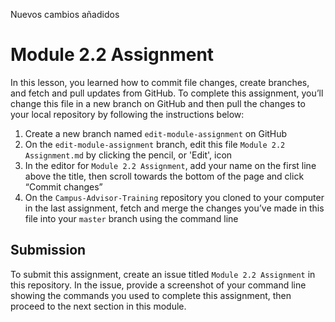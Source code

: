 Nuevos cambios añadidos
# Module 2.2 Assignment

In this lesson, you learned how to commit file changes, create branches, and fetch and pull updates from GitHub. To complete this assignment, you’ll change this file in a new branch on GitHub and then pull the changes to your local repository by following the instructions below:

1. Create a new branch named `edit-module-assignment` on GitHub
2. On the `edit-module-assignment` branch, edit this file `Module 2.2 Assignment.md` by clicking the pencil, or 'Edit', icon
3. In the editor for `Module 2.2 Assignment`, add your name on the first line above the title, then scroll towards the bottom of the page and click “Commit changes”
4. On the `Campus-Advisor-Training` repository you cloned to your computer in the last assignment, fetch and merge the changes you’ve made in this file into your `master` branch using the command line


## Submission
To submit this assignment, create an issue titled `Module 2.2 Assignment` in this repository. In the issue, provide a screenshot of your command line showing the commands you used to complete this assignment, then proceed to the next section in this module.
